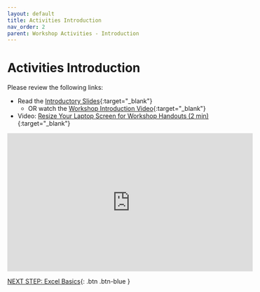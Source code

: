 ```yaml
---
layout: default
title: Activities Introduction
nav_order: 2
parent: Workshop Activities - Introduction
---
```

# Activities Introduction

Please review the following links:
- Read the [Introductory Slides](https://docs.google.com/presentation/d/1hjgyXWqlEb3NijemjMQwqBDszmIAMjI3TJn58lE0Mm8/edit#slide=id.g7d261d3503_1_0){:target="_blank"} 
   - OR watch the [Workshop Introduction Video](https://www.youtube.com/watch?v=0LHKWZ18UEc){:target="_blank"}
- Video: [Resize Your Laptop Screen for Workshop Handouts (2 min)](https://www.youtube.com/watch?v=Igk5hZUfzN0){:target="_blank"}


<iframe width="560" height="315" src="https://www.youtube.com/embed/0LHKWZ18UEc" title="Data Analysis with Excel by UVic Libraries Digital Scholarship Commons" frameborder="0" allow="accelerometer; autoplay; clipboard-write; encrypted-media; gyroscope; picture-in-picture; web-share" allowfullscreen></iframe>

[NEXT STEP: Excel Basics](basics-data-cleaning.html){: .btn .btn-blue }
